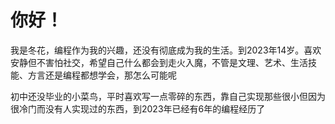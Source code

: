# 你好！
我是冬花，编程作为我的兴趣，还没有彻底成为我的生活。到2023年14岁。喜欢安静但不害怕社交，希望自己什么都会到走火入魔，不管是文理、艺术、生活技能、方言还是编程都想学会，那怎么可能呢

初中还没毕业的小菜鸟，平时喜欢写一点零碎的东西，靠自己实现那些很小但因为很冷门而没有人实现过的东西，到2023年已经有6年的编程经历了
